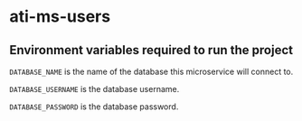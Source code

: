# ati-ms-users

## Environment variables required to run the project
``DATABASE_NAME`` is the name of the database this microservice will connect to.

``DATABASE_USERNAME`` is the database username.

``DATABASE_PASSWORD`` is the database password.
